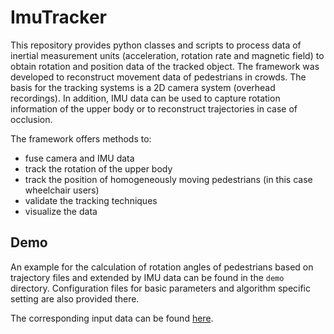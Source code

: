 # ImuTracker

This repository provides python classes and scripts to process data of inertial measurement units (acceleration, rotation rate and magnetic field) to obtain rotation and position data of the tracked object.
The framework was developed to reconstruct movement data of pedestrians in crowds. 
The basis for the tracking systems is a 2D camera system (overhead recordings). 
In addition, IMU data can be used to capture rotation information of the upper body or to reconstruct trajectories in case of occlusion.

The framework offers methods to: 
- fuse camera and IMU data
- track the rotation of the upper body
- track the position of homogeneously moving pedestrians (in this case wheelchair users)
- validate the tracking techniques
- visualize the data



## Demo
An example for the calculation of rotation angles of pedestrians based on trajectory files and extended by IMU data can be found in the `demo` directory.
Configuration files for basic parameters and algorithm specific setting are also provided there.

The corresponding input data can be found [here](https://ped.fz-juelich.de/da/doku.php?id=rotation_upper_body).
